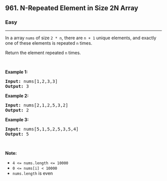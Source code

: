 <h2>961. N-Repeated Element in Size 2N Array</h2><h3>Easy</h3><hr><div><p>In a array <code>nums</code> of size <code>2 * n</code>, there are <code>n + 1</code> unique elements, and exactly one of these elements is repeated <code>n</code> times.</p>

<p>Return the element repeated <code>n</code> times.</p>

<p>&nbsp;</p>

<ol>
</ol>

<div>
<p><strong>Example 1:</strong></p>

<pre style="position: relative;"><strong>Input: </strong>nums<span id="example-input-1-1">[1,2,3,3]</span>
<strong>Output: </strong><span id="example-output-1">3</span>
<div class="open_grepper_editor" title="Edit &amp; Save To Grepper"></div></pre>

<div>
<p><strong>Example 2:</strong></p>

<pre style="position: relative;"><strong>Input: </strong>nums<span id="example-input-2-1">[2,1,2,5,3,2]</span>
<strong>Output: </strong><span id="example-output-2">2</span>
<div class="open_grepper_editor" title="Edit &amp; Save To Grepper"></div></pre>

<div>
<p><strong>Example 3:</strong></p>

<pre style="position: relative;"><strong>Input: </strong>nums<span id="example-input-3-1">[5,1,5,2,5,3,5,4]</span>
<strong>Output: </strong><span id="example-output-3">5</span>
<div class="open_grepper_editor" title="Edit &amp; Save To Grepper"></div></pre>

<p>&nbsp;</p>

<p><strong>Note:</strong></p>

<ul>
	<li><code>4 &lt;= nums.length &lt;= 10000</code></li>
	<li><code>0 &lt;= nums[i] &lt; 10000</code></li>
	<li><code>nums.length</code> is even</li>
</ul>
</div>
</div>
</div>
</div>